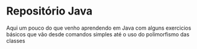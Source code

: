 # Repositório Java
Aqui um pouco do que venho aprendendo em Java com alguns exercicios básicos que vão desde comandos simples até o uso do polimorfismo das classes

